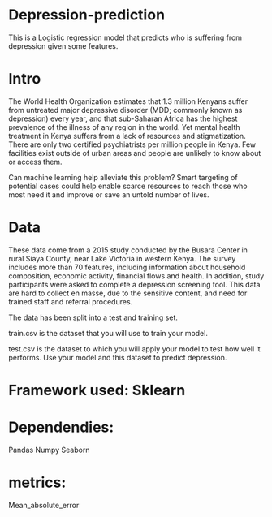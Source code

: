 # Depression-prediction
This is a Logistic regression model that predicts who is suffering from depression given some features.

# Intro
The World Health Organization estimates that 1.3 million Kenyans suffer from untreated major depressive disorder (MDD; commonly known as depression) every year, and that sub-Saharan Africa has the highest prevalence of the illness of any region in the world. Yet mental health treatment in Kenya suffers from a lack of resources and stigmatization. There are only two certified psychiatrists per million people in Kenya. Few facilities exist outside of urban areas and people are unlikely to know about or access them.

Can machine learning help alleviate this problem? Smart targeting of potential cases could help enable scarce resources to reach those who most need it and improve or save an untold number of lives.


# Data
These data come from a 2015 study conducted by the Busara Center in rural Siaya County, near Lake Victoria in western Kenya. The survey includes more than 70 features, including information about household composition, economic activity, financial flows and health. In addition, study participants were asked to complete a depression screening tool. This data are hard to collect en masse, due to the sensitive content, and need for trained staff and referral procedures.

The data has been split into a test and training set.

train.csv is the dataset that you will use to train your model.

test.csv is the dataset to which you will apply your model to test how well it performs. Use your model and this dataset to predict depression.

# Framework used: Sklearn

# Dependendies:
Pandas
Numpy
Seaborn

# metrics: 
Mean_absolute_error
